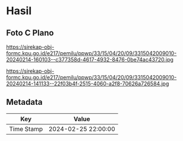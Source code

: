 # Hasil

## Foto C Plano

https://sirekap-obj-formc.kpu.go.id/e217/pemilu/ppwp/33/15/04/20/09/3315042009010-20240214-160103--c377358d-4617-4932-8476-0be74ac43720.jpg

https://sirekap-obj-formc.kpu.go.id/e217/pemilu/ppwp/33/15/04/20/09/3315042009010-20240214-141133--22f03b4f-2515-4060-a2f8-70626a726584.jpg


## Metadata

| Key        | Value               |
| ---------- | ------------------- |
| Time Stamp | 2024-02-25 22:00:00 |



